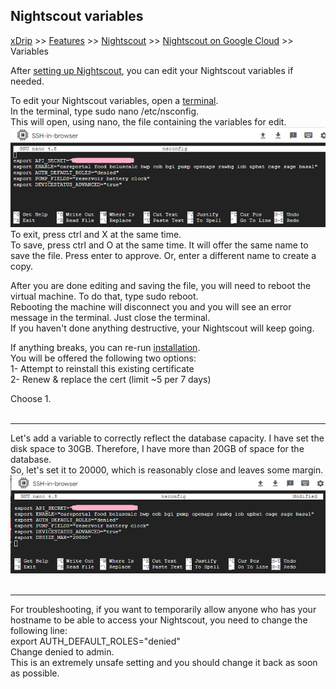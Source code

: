 ## Nightscout variables  
[xDrip](../../README.md) >> [Features](../Features_page) >> [Nightscout](../Nightscout_page) >> [Nightscout on Google Cloud](./GoogleCloud) >> Variables  
  
After [setting up Nightscout](./NS_setup), you can edit your Nightscout variables if needed.  
  
To edit your Nightscout variables, open a [terminal](./Terminal).  
In the terminal, type sudo nano /etc/nsconfig.  
This will open, using nano, the file containing the variables for edit.  
![](./images/nsconfig.png)  
To exit, press ctrl and X at the same time.  
To save, press ctrl and O at the same time.  It will offer the same name to save the file.  Press enter to approve.  Or, enter a different name to create a copy.  
  
After you are done editing and saving the file, you will need to reboot the virtual machine. To do that, type sudo reboot.  
Rebooting the machine will disconnect you and you will see an error message in the terminal. Just close the terminal.  
If you haven't done anything destructive, your Nightscout will keep going.  
  
If anything breaks, you can re-run [installation](./NS_Install).  
You will be offered the following two options:  
1- Attempt to reinstall this existing certificate  
2- Renew & replace the cert (limit ~5 per 7 days)  
  
Choose 1.  
<br/>  
  
---  
  
Let's add a variable to correctly reflect the database capacity.  I have set the disk space to 30GB.  Therefore, I have more than 20GB of space for the database.  
So, let's set it to 20000, which is reasonably close and leaves some margin.  
![](./images/dbsize.png)  
<br/>  
  
---  
  
For troubleshooting, if you want to temporarily allow anyone who has your hostname to be able to access your Nightscout, you need to change the following line:  
export AUTH_DEFAULT_ROLES="denied"  
Change denied to admin.  
This is an extremely unsafe setting and you should change it back as soon as possible.  
  
